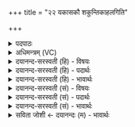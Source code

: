 +++
title = "२२ यकासकौ शकुन्तिकाहलगिति"

+++
<details><summary>पदपाठः</summary>

य॒का। अ॒स॒कौ। श॒कु॒न्ति॒का। आ॒हल॑क्। इति॑। वञ्च॑ति। आ। ह॒न्ति॒। ग॒भे। पसः॑। निग॑ल्गलीति। धार॑का। २२।
</details>

<details><summary>अधिमन्त्रम् (VC)</summary>

- राजप्रजे देवते
- प्रजापतिर्ऋषिः
- विराडनुष्टुप्
- गान्धारः
</details>

<details><summary>दयानन्द-सरस्वती (हि) - विषयः</summary>

फिर उसी विषय को अगले मन्त्र में कहा है ॥
</details>

<details><summary>दयानन्द-सरस्वती (हि) - पदार्थः</summary>

पदार्थान्वयभाषाः -  जिस (गभे) प्रजा में राजा अपने (पसः) राज्य को (आहन्ति) जाने वा प्राप्त हो, वह (धारका) सुख को धारण करनेवाली प्रजा (निगल्गलीति) निरन्तर सुख को निगलती-सी वर्त्तमान होती है और जिससे (यका) जो (असकौ) यह प्रजा (शकुन्तिका) छोटी चिडि़या के समान निर्बल है, इससे इस प्रजा को (आहलक्) अच्छे प्रकार जो हल से भूमि करोदता है, उसको प्राप्त होनेवाला अर्थात् हल से जुती हुई भूमि से कर को लेनेवाला राजा (वञ्चतीति) ऐसे वञ्चता अपना कर धन लेता है कि जैसे प्रजा को सुख प्राप्त हो ॥२२ ॥
</details>

<details><summary>दयानन्द-सरस्वती (हि) - भावार्थः</summary>

भावार्थभाषाः -  इस मन्त्र में वाचकलुप्तोपमालङ्कार है। यदि राजा न्याय से प्रजा की रक्षा न करे और प्रजा से कर लेवे तो जैसे-जैसे प्रजा नष्ट हो, वैसे राजा भी नष्ट होता है। यदि विद्या और विनय से प्रजा की भलीभाँति रक्षा करे तो राजा और प्रजा सब ओर से वृद्धि को पावें ॥२२ ॥
</details>

<details><summary>दयानन्द-सरस्वती (सं) - विषयः</summary>

पुनस्तमेव विषयमाह ॥
</details>

<details><summary>दयानन्द-सरस्वती (सं) - पदार्थः</summary>

पदार्थान्वयभाषाः -  यस्यां गभे राजा पसो राष्ट्रमाहन्ति सा धारका प्रजा निगल्गलीति, यतो यकाऽसकौ शकुन्तिका शकुन्तिकेव वर्त्तते, तस्मादिमामाहलग्राजा वञ्चतीति ॥२२ ॥
</details>

<details><summary>दयानन्द-सरस्वती (सं) - भावार्थः</summary>

भावार्थभाषाः -  अत्र वाचकलुप्तोपमालङ्कारः। यदि राजा न्यायेन प्रजाया रक्षणं न कुर्यादकृत्वा करं गृह्णीयात्तर्हि यथा प्रजाः क्रमशः क्षीणा भवन्ति तथा राजापि नष्टो भवति। यदि विद्याविनयाभ्यां प्रजाः संरक्षेत्तर्हि राजप्रजे सर्वतो वर्द्धेताम् ॥२२ ॥
</details>

<details><summary>सविता जोशी ← दयानन्दः (म) - भावार्थः</summary>

भावार्थभाषाः -  या मंत्रात वाचकलुप्तोपमालंकार आहे. जर राजाने न्यायाने प्रजेचे रक्षण केले नाही व प्रजेकडून कर घेतला तर जसजशी प्रजा नष्ट होते तसतसा राजा नष्ट होतो. जर विद्या व विनयाने प्रजेचे चांगल्याप्रकारे रक्षण केले तर राजा व प्रजा यांची सर्व बाजूंनी भरभराट होते.
</details>